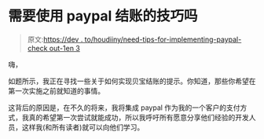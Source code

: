 # 需要使用 paypal 结账的技巧吗

> 原文:[https://dev . to/houdiiny/need-tips-for-implementing-paypal-check out-1en 3](https://dev.to/houdiiny/need-tips-for-implementing-paypal-checkout-1en3)

嗨，

如题所示，我正在寻找一些关于如何实现贝宝结账的提示。你知道，那些你希望在第一次实施之前就知道的事情。

这背后的原因是，在不久的将来，我将集成 paypal 作为我的一个客户的支付方式，我真的希望第一次尝试就能成功，所以我呼吁所有愿意分享他们经验的开发人员，这样我(和所有读者)就可以向他们学习。
